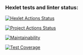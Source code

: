 ### Hexlet tests and linter status:
[![Hexlet Actions Status](https://github.com/lenalurye/frontend-project-46/actions/workflows/hexlet-check.yml/badge.svg)](https://github.com/lenalurye/frontend-project-46/actions)

[![Project Actions Status](https://github.com/lenalurye/frontend-project-46/actions/workflows/nodejs.yml/badge.svg)](https://github.com/lenalurye/frontend-project-46/actions)

[![Maintainability](https://api.codeclimate.com/v1/badges/28945928a913e297ecda/maintainability)](https://codeclimate.com/github/lenalurye/frontend-project-46/maintainability)

[![Test Coverage](https://api.codeclimate.com/v1/badges/28945928a913e297ecda/test_coverage)](https://codeclimate.com/github/lenalurye/frontend-project-46/test_coverage)
